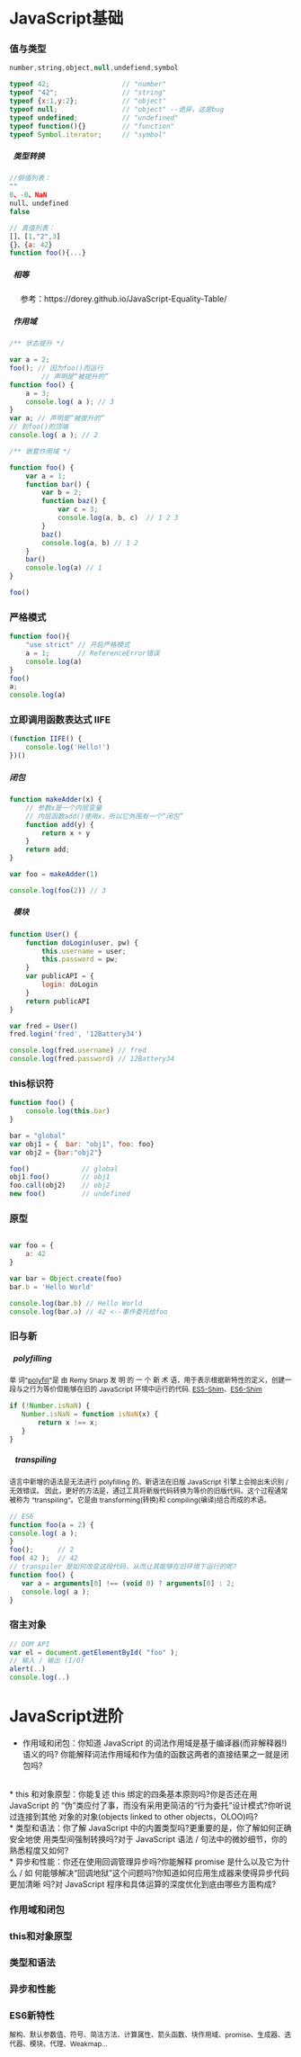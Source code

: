 # JavaScript基础

### 值与类型
``` js
number,string,object,null,undefiend,symbol

typeof 42;                  // "number"
typeof "42";                // "string"
typeof {x:1,y:2};           // "object"
typeof null;                // "object" --诡异，这是bug
typeof undefined;           // "undefined"
typeof function(){}         // "function"
typeof Symbol.iterator;     // "symbol"

```
##### &nbsp;&nbsp;类型转换
``` js
//假值列表：
""
0、-0、NaN
null、undefined
false

// 真值列表：
[]、[1,"2",3]
{}、{a: 42}
function foo(){...}
```
##### &nbsp;&nbsp;相等
<p style="font-size:14px"> &nbsp;&nbsp; &nbsp;&nbsp;参考：<a >https://dorey.github.io/JavaScript-Equality-Table/</a></p>

##### &nbsp;&nbsp;作用域
```js
/** 状态提升 */

var a = 2;
foo(); // 因为foo()而运行
        // 声明是“被提升的”
function foo() {
    a = 3;
    console.log( a ); // 3
}
var a; // 声明是“被提升的”
// 到foo()的顶端 
console.log( a ); // 2
```
```js
/** 嵌套作用域 */

function foo() {
    var a = 1;
    function bar() {
        var b = 2;
        function baz() {
            var c = 3;
            console.log(a, b, c)  // 1 2 3
        }
        baz()
        console.log(a, b) // 1 2
    }
    bar()
    console.log(a) // 1
}

foo()
```

### 严格模式
```js
function foo(){
    "use strict" // 开启严格模式
    a = 1;       // ReferenceError错误
    console.log(a)
}
foo()
a;
console.log(a)

```
### 立即调用函数表达式 IIFE
```js
(function IIFE() {
    console.log('Hello!')
})()
```
##### 闭包
```js
function makeAdder(x) {
    // 参数x是一个内层变量
    // 内层函数add()使用x，所以它外围有一个“闭包”
    function add(y) {
        return x + y
    }
    return add;
}

var foo = makeAdder(1)

console.log(foo(2)) // 3
```
##### &nbsp;&nbsp;模块
```js
function User() {
    function doLogin(user, pw) {
        this.username = user;
        this.password = pw;
    }
    var publicAPI = {
        login: doLogin
    }
    return publicAPI
}

var fred = User()
fred.login('fred', '12Battery34')

console.log(fred.username) // fred
console.log(fred.password) // 12Battery34
```

 ### this标识符
```js
function foo() {
    console.log(this.bar)
}

bar = "global"
var obj1 = {  bar: "obj1", foo: foo}
var obj2 = {bar:"obj2"}

foo()             // global    
obj1.foo()        // obj1
foo.call(obj2)    // obj2
new foo()         // undefined
```

### 原型
```js

var foo = {
    a: 42
}

var bar = Object.create(foo)
bar.b = 'Hello World'

console.log(bar.b) // Hello World
console.log(bar.a) // 42 <--事件委托给foo
```
### 旧与新

 ##### &nbsp;&nbsp;polyfilling
 <span style="font-size:12px;line-height:16px">
 单 词"<a href="https://remysharp.com/2010/10/08/ what-is-a-polyfill">polyfill</a>"是 由 Remy Sharp 发 明 的 一 个 新 术 语，用于表示根据新特性的定义，创建一段与之行为等价但能够在旧的 JavaScript 环境中运行的代码.
 <a href="https:// github.com/es-shims/es5-shim">ES5-Shim</a>、<a href="https://github.com/es-shims/es6-shim">ES6-Shim</a>
 </span>

 ```js
if (!Number.isNaN) {
    Number.isNaN = function isNaN(x) {
        return x !== x;
    }
}
```

##### &nbsp;&nbsp; transpiling

 <span style="font-size:12px;line-height:16px">
    语言中新增的语法是无法进行 polyfilling 的。新语法在旧版 JavaScript 引擎上会抛出未识别 /
 无效错误。 因此，更好的方法是，通过工具将新版代码转换为等价的旧版代码。这个过程通常被称为
 “transpiling”。它是由 transforming(转换)和 compiling(编译)组合而成的术语。
 </span>
 
 ```js
 // ES6
 function foo(a = 2) {
 console.log( a );
 }
 foo();      // 2
 foo( 42 );  // 42
 // transpiler 是如何改变这段代码，从而让其能够在旧环境下运行的呢?    
 function foo() {
    var a = arguments[0] !== (void 0) ? arguments[0] : 2;
    console.log( a );
}  
```

### 宿主对象
```js
// DOM API
var el = document.getElementById( "foo" );
// 输入 / 输出 (I/O)
alert(..) 
console.log(..)
```

# JavaScript进阶

 * 作用域和闭包：你知道 JavaScript 的词法作用域是基于编译器(而非解释器!)语义的吗? 你能解释词法作用域和作为值的函数这两者的直接结果之一就是闭包吗?  
 <br>
 * this 和对象原型：你能复述 this 绑定的四条基本原则吗?你是否还在用 JavaScript 的 “伪”类应付了事，而没有采用更简洁的“行为委托”设计模式?你听说过连接到其他
 对象的对象(objects linked to other objects，OLOO)吗?
 <br>
 * 类型和语法：你了解 JavaScript 中的内置类型吗?更重要的是，你了解如何正确安全地使
 用类型间强制转换吗?对于 JavaScript 语法 / 句法中的微妙细节，你的熟悉程度又如何?
 <br>
 * 异步和性能：你还在使用回调管理异步吗?你能解释 promise 是什么以及它为什么 / 如 何能够解决“回调地狱”这个问题吗?你知道如何应用生成器来使得异步代码更加清晰
 吗?对 JavaScript 程序和具体运算的深度优化到底由哪些方面构成?

 ### 作用域和闭包
 ### this和对象原型
 ### 类型和语法
 ### 异步和性能
 ### ES6新特性
 <span style="font-size:12px;line-height:16px">
 解构、默认参数值、符号、简洁方法、计算属性、箭头函数、块作用域、promise、生成器、迭代器、模块、代理、Weakmap...
 </span>
